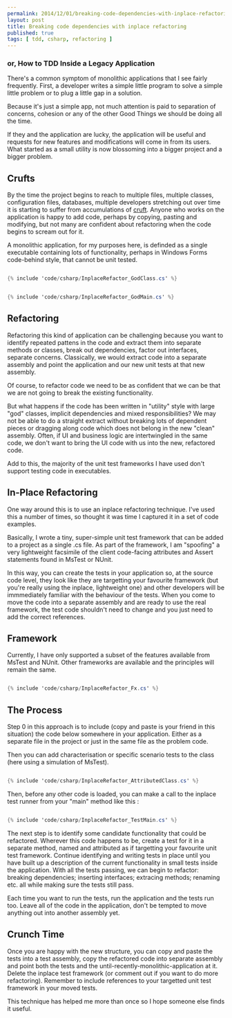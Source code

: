 ```yaml
---
permalink: 2014/12/01/breaking-code-dependencies-with-inplace-refactoring/
layout: post
title: Breaking code dependencies with inplace refactoring
published: true
tags: [ tdd, csharp, refactoring ]
---
```



### or, How to TDD Inside a Legacy Application 

There's a common symptom of monolithic applications that I see fairly
frequently. First, a developer writes a simple little program to solve a
simple little problem or to plug a little gap in a solution.

Because it's just a simple app, not much attention is paid to separation
of concerns, cohesion or any of the other Good Things we should be doing
all the time.

If they and the application are lucky, the application will be useful and
requests for new features and modifications will come in from its users.
What started as a small utility is now blossoming into a bigger project and
a bigger problem.

## Crufts

By the time the project begins to reach to multiple files, multiple classes,
configuration files, databases, multiple developers stretching out over time
it is starting to suffer from accumulations of [cruft](http://en.wikipedia.org/wiki/Cruft).
Anyone who works on the application is happy to add code, perhaps by copying,
pasting and modifying, but not many are confident about refactoring when the
code begins to scream out for it.

A monolithic application, for my purposes here, is definded as a single executable
containing lots of functionality, perhaps in Windows Forms code-behind style,
that cannot be unit tested.

```csharp

{% include 'code/csharp/InplaceRefactor_GodClass.cs' %}

```

```csharp

{% include 'code/csharp/InplaceRefactor_GodMain.cs' %}

```

## Refactoring

Refactoring this kind of application can be challenging because you want
to identify repeated pattens in the code and extract them into separate methods
or classes, break out dependencies, factor out interfaces, separate concerns.
Classically, we would extract code into a separate assembly and point the
application and our new unit tests at that new assembly.

Of course, to refactor code we need to be as confident that we can be that
we are not going to break the existing functionality.

But what happens if the code has been written in "utility" style with large "god"
classes, implicit dependencies and mixed responsibilities? We may not be able
to do a straight extract without breaking lots of dependent pieces or dragging
along code which does not belong in the new "clean" assembly. Often, if UI
and business logic are intertwingled in the same code, we don't want to bring
the UI code with us into the new, refactored code.

Add to this, the majority of the unit test frameworks I have used don't
support testing code in executables.


## In-Place Refactoring

One way around this is to use an inplace refactoring technique. I've used this
a number of times, so thought it was time I captured it in a set of code examples.

Basically, I wrote a tiny, super-simple unit test framework that can be added
to a project as a single .cs file. As part of the framework, I am "spoofing" a
very lightweight facsimile of the client code-facing attributes and Assert
statements found in MsTest or NUnit.

In this way, you can create the tests in your application so, at the source
code level, they look like they are targetting your favourite framework (but
you're really using the inplace, lightweight one) and other developers will be immmediately 
familiar with the behaviour of the tests. When you come to move the
code into a separate assembly and are ready to use the real framework, the
test code shouldn't need to change and you just need to add the correct references.

## Framework

Currently, I have only supported a subset of the features available from MsTest and NUnit. Other 
frameworks are available and the principles will remain the same. 

```csharp

{% include 'code/csharp/InplaceRefactor_Fx.cs' %}

```

## The Process

Step 0 in this approach is to include (copy and paste is your friend in this situation)
the code below somewhere in your application. Either as a separate file in the project 
or just in the same file as the problem code. 

Then you can add characterisation or specific scenario tests to the class (here using a simulation of MsTest).

```csharp

{% include 'code/csharp/InplaceRefactor_AttributedClass.cs' %}

```

Then, before any other code is loaded, you can make a call to the inplace test runner from 
your "main" method like this :


```csharp

{% include 'code/csharp/InplaceRefactor_TestMain.cs' %}

```

The next step is to identify some candidate functionality that could be refactored. Wherever this
code happens to be, create a test for it in a separate method, named and attributed
as if targetting your favourite unit test framework. Continue identifying and writing tests
in place until you have built up a description of the current functionality in small tests
inside the application. With all the tests passing, we can begin to refactor:
breaking dependencies; inserting interfaces; extracing methods; renaming etc. all while
making sure the tests still pass.

Each time you want to run the tests, run the application and the tests run too.
Leave all of the code in the application, don't be tempted to move anything out
into another assembly yet.

## Crunch Time

Once you are happy with the new structure, you can copy and paste the tests into
a test assembly, copy the refactored code into separate assembly and point both the
tests and the until-recently-monolithic-application at it. Delete the inplace test
framework (or comment out if you want to do more refactoring). Remember to include
references to your targetted unit test framework in your moved tests.

This technique has helped me more than once so I hope someone else finds it useful.
